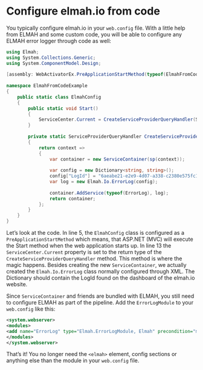 # Configure elmah.io from code

You typically configure elmah.io in your `web.config` file. With a little help from ELMAH and some custom code, you will be able to configure any ELMAH error logger through code as well:

```csharp
using Elmah;
using System.Collections.Generic;
using System.ComponentModel.Design;
 
[assembly: WebActivatorEx.PreApplicationStartMethod(typeof(ElmahFromCodeExample.ElmahConfig), "Start")]
 
namespace ElmahFromCodeExample
{
    public static class ElmahConfig
    {
        public static void Start()
        {
            ServiceCenter.Current = CreateServiceProviderQueryHandler(ServiceCenter.Current);
        }
 
        private static ServiceProviderQueryHandler CreateServiceProviderQueryHandler(ServiceProviderQueryHandler sp)
        {
            return context =>
            {
                var container = new ServiceContainer(sp(context));
 
                var config = new Dictionary<string, string>();
                config["LogId"] = "6aeabe21-e2e9-4d07-a338-c2380e575fc1";
                var log = new Elmah.Io.ErrorLog(config);
 
                container.AddService(typeof(ErrorLog), log);
                return container;
            };
        }
    }
}
```

Let’s look at the code. In line 5, the `ElmahConfig` class is configured as a `PreApplicationStartMethod` which means, that ASP.NET (MVC) will execute the Start method when the web application starts up. In line 13 the `ServiceCenter.Current` property is set to the return type of the `CreateServiceProviderQueryHandler` method. This method is where the magic happens. Besides creating the new `ServiceContainer`, we actually created the `Elmah.Io.ErrorLog` class normally configured through XML. The Dictionary should contain the LogId found on the dashboard of the elmah.io website.

Since `ServiceContainer` and friends are bundled with ELMAH, you still need to configure ELMAH as part of the pipeline. Add the `ErrorLogModule` to your `web.config` like this:

```xml
<system.webserver>
<modules>
<add name="ErrorLog" type="Elmah.ErrorLogModule, Elmah" precondition="managedHandler"/>
</modules>
</system.webserver>
```

That’s it! You no longer need the `<elmah>` element, config sections or anything else than the module in your `web.config` file.